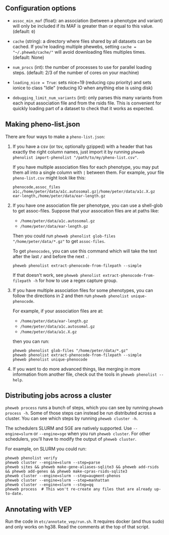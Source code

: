 ## Configuration options

- `assoc_min_maf` (float): an association (between a phenotype and variant) will only be included if its MAF is greater than or equal to this value. (default: `0`)

- `cache` (string): a directory where files shared by all datasets can be cached. If you're loading multiple phewebs, setting `cache = "~/.pheweb/cache/"` will avoid downloading files multiples times. (default: None)

- `num_procs` (int): the number of processes to use for parallel loading steps.  (default: 2/3 of the number of cores on your machine)

- `loading_nice = True`: sets nice=19 (reducing cpu priority) and sets ionice to class "Idle" (reducing IO when anything else is using disk)

- `debugging_limit_num_variants` (int): only parses this many variants from each input association file and from the rsids file.  This is convenient for quickly loading part of a dataset to check that it works as expected.


## Making pheno-list.json


There are four ways to make a `pheno-list.json`:

1. If you have a csv (or tsv, optionally gzipped) with a header that has exactly the right column names, just import it by running `pheweb phenolist import-phenolist "/path/to/my/pheno-list.csv"`.

   If you have multiple association files for each phenotype, you may put them all into a single column with `|` between them. For example, your file `pheno-list.csv` might look like this:

   ```
   phenocode,assoc_files
   a1c,/home/peter/data/a1c.autosomal.gz|/home/peter/data/a1c.X.gz
   ear-length,/home/peter/data/ear-length.gz
   ```

2. If you have one association file per phenotype, you can use a shell-glob to get assoc-files. Suppose that your assocation files are at paths like:

   - `/home/peter/data/a1c.autosomal.gz`
   - `/home/peter/data/ear-length.gz`

   Then you could run `pheweb phenolist glob-files "/home/peter/data/*.gz"` to get `assoc-files`.

   To get `phenocodes`, you can use this command which will take the text after the last `/` and before the next `.`:

   ```
   pheweb phenolist extract-phenocode-from-filepath --simple
   ```
   
   If that doesn't work, see `pheweb phenolist extract-phenocode-from-filepath -h` for how to use a regex capture group.

3. If you have multiple association files for some phenotypes, you can follow the directions in 2 and then run `pheweb phenolist unique-phenocode`.

   For example, if your association files are at:

   - `/home/peter/data/ear-length.gz`
   - `/home/peter/data/a1c.autosomal.gz`
   - `/home/peter/data/a1c.X.gz`

   then you can run:

   ```
   pheweb phenolist glob-files "/home/peter/data/*.gz"
   pheweb phenolist extract-phenocode-from-filepath --simple
   pheweb phenolist unique-phenocode
   ```

4. If you want to do more advanced things, like merging in more information from another file, check out the tools in `pheweb phenolist --help`.





## Distributing jobs across a cluster

`pheweb process` runs a bunch of steps, which you can see by running `pheweb process -h`.
Some of those steps can instead be run distributed across a cluster.
You can see which steps by running `pheweb cluster -h`.

The schedulers SLURM and SGE are natively supported.
Use `--engine=slurm` or `--engine=sge` when you run `pheweb cluster`.
For other schedulers, you'll have to modify the output of `pheweb cluster`.

For example, on SLURM you could run:

```
pheweb phenolist verify
pheweb cluster --engine=slurm --step=parse
pheweb sites && pheweb make-gene-aliases-sqlite3 && pheweb add-rsids && pheweb add-genes && pheweb make-cpras-rsids-sqlite3
pheweb cluster --engine=slurm --step=augment-phenos
pheweb cluster --engine=slurm --step=manhattan
pheweb cluster --engine=slurm --step=qq
pheweb process  # This won't re-create any files that are already up-to-date.
```


## Annotating with VEP

Run the code in `etc/annotate_vep/run.sh`.  It requires docker (and thus sudo) and only works on hg38.
Read the comments at the top of that script.


<br><br><br><br><br><br><br><br><br><br><br><br>
